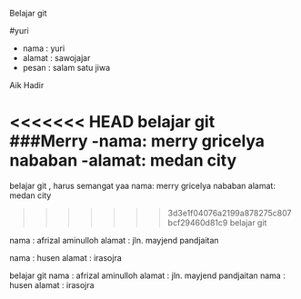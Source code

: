 Belajar git

#yuri
- nama    : yuri
- alamat  : sawojajar
- pesan   : salam satu jiwa
 

Aik Hadir

<<<<<<< HEAD
belajar git 
###Merry
-nama: merry gricelya nababan
-alamat: medan city
=======
belajar git , harus semangat yaa
nama: merry gricelya nababan
alamat: medan city

>>>>>>> 3d3e1f04076a2199a878275c807bcf29460d81c9
belajar git

nama   : afrizal aminulloh
alamat : jln. mayjend pandjaitan

nama : husen
alamat : irasojra


belajar git
nama   : afrizal aminulloh
alamat : jln. mayjend pandjaitan
nama : husen
alamat : irasojra

